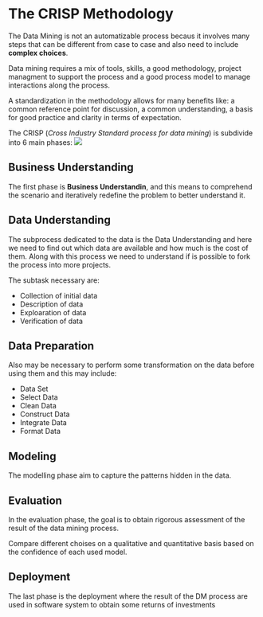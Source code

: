 # The CRISP Methodology
The Data Mining is not an automatizable process becaus it involves many steps that can be different from case to case and also need to include **complex choices**.

Data mining requires a mix of tools, skills, a good methodology, project managment to support the process and a good process model to manage interactions along the process.

A standardization in the methodology allows for many benefits like: a common reference point for discussion, a common understanding, a basis for good practice and clarity in terms of expectation.

The CRISP (*Cross Industry Standard process for data mining*) is subdivide into 6 main phases:
![](/Images/Crisp.png)

## Business Understanding

The first phase is **Business Understandin**, and this means to comprehend the scenario and iteratively redefine the problem to better understand it.

## Data Understanding

The subprocess dedicated to the data is the Data Understanding and here we need to find out which data are available and how much is the cost of them.
Along with this process we need to understand if is possible to fork the process into more projects.

The subtask necessary are:
- Collection of initial data
- Description of data
- Exploaration of data
- Verification of data

## Data Preparation

Also may be necessary to perform some transformation on the data before using them and this may include:
- Data Set
- Select Data
- Clean Data
- Construct Data
- Integrate Data
- Format Data

## Modeling

The modelling phase aim to capture the patterns hidden in the data.

## Evaluation

In the evaluation phase, the goal is to obtain rigorous assessment of the result of the data mining process.

Compare different choises on a qualitative and quantitative basis based on the confidence of each used model.

## Deployment

The last phase is the deployment where the result of the DM process are used in software system to obtain some returns of investments
